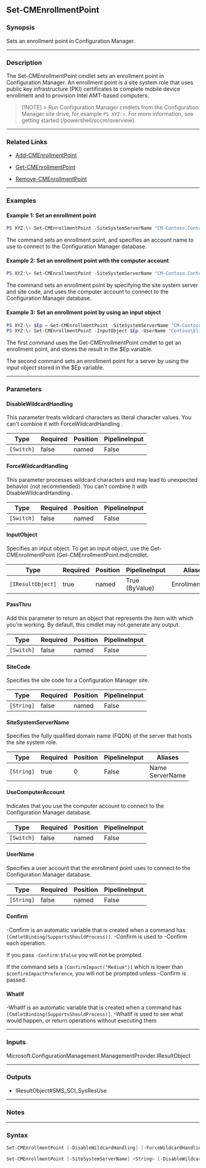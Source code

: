 Set-CMEnrollmentPoint
---------------------




### Synopsis
Sets an enrollment point in Configuration Manager.



---


### Description

The Set-CMEnrollmentPoint cmdlet sets an enrollment point in Configuration Manager. An enrollment point is a site system role that uses public key infrastructure (PKI) certificates to complete mobile device enrollment and to provision Intel AMT-based computers.



> [!NOTE] > Run Configuration Manager cmdlets from the Configuration Manager site drive, for example `PS XYZ:>`. For more information, see getting started (/powershell/sccm/overview).



---


### Related Links
* [Add-CMEnrollmentPoint](Add-CMEnrollmentPoint)



* [Get-CMEnrollmentPoint](Get-CMEnrollmentPoint)



* [Remove-CMEnrollmentPoint](Remove-CMEnrollmentPoint)





---


### Examples
#### Example 1: Set an enrollment point
```PowerShell
PS XYZ:\> Set-CMEnrollmentPoint -SiteSystemServerName "CM-Contoso.Contoso.Com" -SiteCode "CM2" -UserName "Contoso\ElisaDaugherty"
```
The command sets an enrollment point, and specifies an account name to use to connect to the Configuration Manager database.
#### Example 2: Set an enrollment point with the computer account
```PowerShell
PS XYZ:\> Set-CMEnrollmentPoint -SiteSystemServerName "CM-Contoso.Contoso.Com" -SiteCode "CM2" -UseComputerAccount
```
The command sets an enrollment point by specifying the site system server and site code, and uses the computer account to connect to the Configuration Manager database.
#### Example 3: Set an enrollment point by using an input object
```PowerShell
PS XYZ:\> $Ep = Get-CMEnrollmentPoint -SiteSystemServerName "CM-Contoso.Contoso.Com" -SiteCode "CM2"
PS XYZ:\> Set-CMEnrollmentPoint -InputObject $Ep -UserName "Contoso\ElisaDaugherty"
```
The first command uses the Get-CMEnrollmentPoint cmdlet to get an enrollment point, and stores the result in the $Ep variable.


The second command sets an enrollment point for a server by using the input object stored in the $Ep variable.


---


### Parameters
#### **DisableWildcardHandling**

This parameter treats wildcard characters as literal character values. You can't combine it with ForceWildcardHandling .






|Type      |Required|Position|PipelineInput|
|----------|--------|--------|-------------|
|`[Switch]`|false   |named   |False        |



#### **ForceWildcardHandling**

This parameter processes wildcard characters and may lead to unexpected behavior (not recommended). You can't combine it with DisableWildcardHandling .






|Type      |Required|Position|PipelineInput|
|----------|--------|--------|-------------|
|`[Switch]`|false   |named   |False        |



#### **InputObject**

Specifies an input object. To get an input object, use the Get-CMEnrollmentPoint (Get-CMEnrollmentPoint.md)cmdlet.






|Type             |Required|Position|PipelineInput |Aliases        |
|-----------------|--------|--------|--------------|---------------|
|`[IResultObject]`|true    |named   |True (ByValue)|EnrollmentPoint|



#### **PassThru**

Add this parameter to return an object that represents the item with which you're working. By default, this cmdlet may not generate any output.






|Type      |Required|Position|PipelineInput|
|----------|--------|--------|-------------|
|`[Switch]`|false   |named   |False        |



#### **SiteCode**

Specifies the site code for a Configuration Manager site.






|Type      |Required|Position|PipelineInput|
|----------|--------|--------|-------------|
|`[String]`|false   |named   |False        |



#### **SiteSystemServerName**

Specifies the fully qualified domain name (FQDN) of the server that hosts the site system role.






|Type      |Required|Position|PipelineInput|Aliases            |
|----------|--------|--------|-------------|-------------------|
|`[String]`|true    |0       |False        |Name<br/>ServerName|



#### **UseComputerAccount**

Indicates that you use the computer account to connect to the Configuration Manager database.






|Type      |Required|Position|PipelineInput|
|----------|--------|--------|-------------|
|`[Switch]`|false   |named   |False        |



#### **UserName**

Specifies a user account that the enrollment point uses to connect to the Configuration Manager database.






|Type      |Required|Position|PipelineInput|
|----------|--------|--------|-------------|
|`[String]`|false   |named   |False        |



#### **Confirm**
-Confirm is an automatic variable that is created when a command has ```[CmdletBinding(SupportsShouldProcess)]```.
-Confirm is used to -Confirm each operation.

If you pass ```-Confirm:$false``` you will not be prompted.


If the command sets a ```[ConfirmImpact("Medium")]``` which is lower than ```$confirmImpactPreference```, you will not be prompted unless -Confirm is passed.

#### **WhatIf**
-WhatIf is an automatic variable that is created when a command has ```[CmdletBinding(SupportsShouldProcess)]```.
-WhatIf is used to see what would happen, or return operations without executing them


---


### Inputs
Microsoft.ConfigurationManagement.ManagementProvider.IResultObject





---


### Outputs
* IResultObject#SMS_SCI_SysResUse






---


### Notes




---


### Syntax
```PowerShell
Set-CMEnrollmentPoint [-DisableWildcardHandling] [-ForceWildcardHandling] -InputObject <IResultObject> [-PassThru] [-UseComputerAccount] [-UserName <String>] [-Confirm] [-WhatIf] [<CommonParameters>]
```
```PowerShell
Set-CMEnrollmentPoint [-SiteSystemServerName] <String> [-DisableWildcardHandling] [-ForceWildcardHandling] [-PassThru] [-SiteCode <String>] [-UseComputerAccount] [-UserName <String>] [-Confirm] [-WhatIf] [<CommonParameters>]
```
